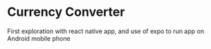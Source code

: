 # Currency Converter
First exploration with react native app, and use of expo to run app on Android mobile phone

